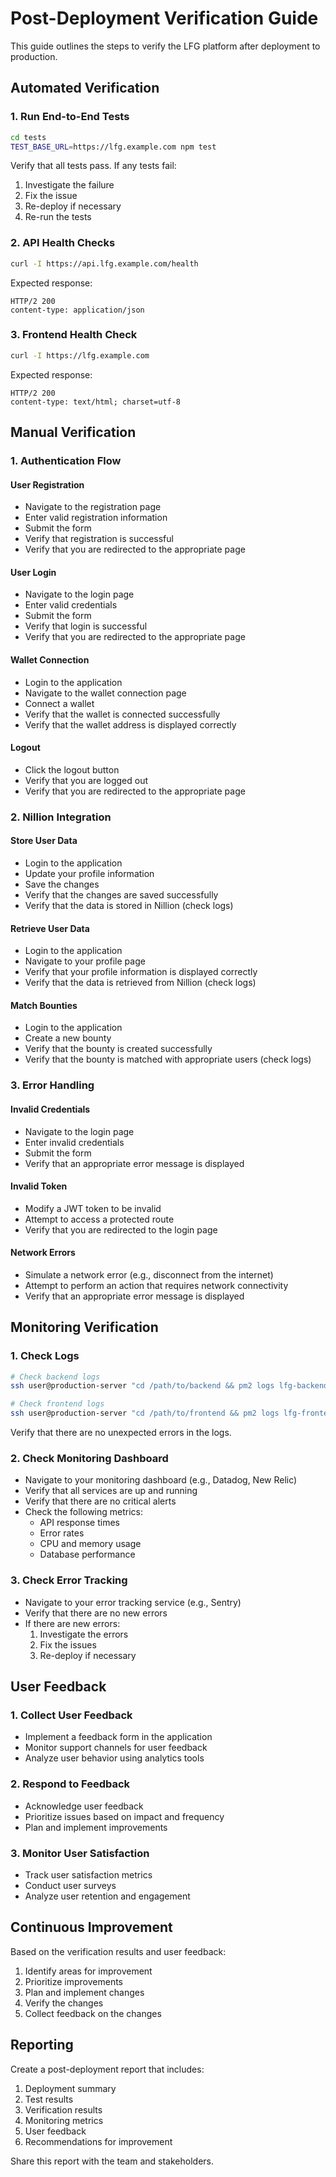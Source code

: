 # Post-Deployment Verification Guide

This guide outlines the steps to verify the LFG platform after deployment to production.

## Automated Verification

### 1. Run End-to-End Tests

```bash
cd tests
TEST_BASE_URL=https://lfg.example.com npm test
```

Verify that all tests pass. If any tests fail:
1. Investigate the failure
2. Fix the issue
3. Re-deploy if necessary
4. Re-run the tests

### 2. API Health Checks

```bash
curl -I https://api.lfg.example.com/health
```

Expected response:
```
HTTP/2 200
content-type: application/json
```

### 3. Frontend Health Check

```bash
curl -I https://lfg.example.com
```

Expected response:
```
HTTP/2 200
content-type: text/html; charset=utf-8
```

## Manual Verification

### 1. Authentication Flow

#### User Registration
- Navigate to the registration page
- Enter valid registration information
- Submit the form
- Verify that registration is successful
- Verify that you are redirected to the appropriate page

#### User Login
- Navigate to the login page
- Enter valid credentials
- Submit the form
- Verify that login is successful
- Verify that you are redirected to the appropriate page

#### Wallet Connection
- Login to the application
- Navigate to the wallet connection page
- Connect a wallet
- Verify that the wallet is connected successfully
- Verify that the wallet address is displayed correctly

#### Logout
- Click the logout button
- Verify that you are logged out
- Verify that you are redirected to the appropriate page

### 2. Nillion Integration

#### Store User Data
- Login to the application
- Update your profile information
- Save the changes
- Verify that the changes are saved successfully
- Verify that the data is stored in Nillion (check logs)

#### Retrieve User Data
- Login to the application
- Navigate to your profile page
- Verify that your profile information is displayed correctly
- Verify that the data is retrieved from Nillion (check logs)

#### Match Bounties
- Login to the application
- Create a new bounty
- Verify that the bounty is created successfully
- Verify that the bounty is matched with appropriate users (check logs)

### 3. Error Handling

#### Invalid Credentials
- Navigate to the login page
- Enter invalid credentials
- Submit the form
- Verify that an appropriate error message is displayed

#### Invalid Token
- Modify a JWT token to be invalid
- Attempt to access a protected route
- Verify that you are redirected to the login page

#### Network Errors
- Simulate a network error (e.g., disconnect from the internet)
- Attempt to perform an action that requires network connectivity
- Verify that an appropriate error message is displayed

## Monitoring Verification

### 1. Check Logs

```bash
# Check backend logs
ssh user@production-server "cd /path/to/backend && pm2 logs lfg-backend"

# Check frontend logs
ssh user@production-server "cd /path/to/frontend && pm2 logs lfg-frontend"
```

Verify that there are no unexpected errors in the logs.

### 2. Check Monitoring Dashboard

- Navigate to your monitoring dashboard (e.g., Datadog, New Relic)
- Verify that all services are up and running
- Verify that there are no critical alerts
- Check the following metrics:
  - API response times
  - Error rates
  - CPU and memory usage
  - Database performance

### 3. Check Error Tracking

- Navigate to your error tracking service (e.g., Sentry)
- Verify that there are no new errors
- If there are new errors:
  1. Investigate the errors
  2. Fix the issues
  3. Re-deploy if necessary

## User Feedback

### 1. Collect User Feedback

- Implement a feedback form in the application
- Monitor support channels for user feedback
- Analyze user behavior using analytics tools

### 2. Respond to Feedback

- Acknowledge user feedback
- Prioritize issues based on impact and frequency
- Plan and implement improvements

### 3. Monitor User Satisfaction

- Track user satisfaction metrics
- Conduct user surveys
- Analyze user retention and engagement

## Continuous Improvement

Based on the verification results and user feedback:

1. Identify areas for improvement
2. Prioritize improvements
3. Plan and implement changes
4. Verify the changes
5. Collect feedback on the changes

## Reporting

Create a post-deployment report that includes:

1. Deployment summary
2. Test results
3. Verification results
4. Monitoring metrics
5. User feedback
6. Recommendations for improvement

Share this report with the team and stakeholders.
